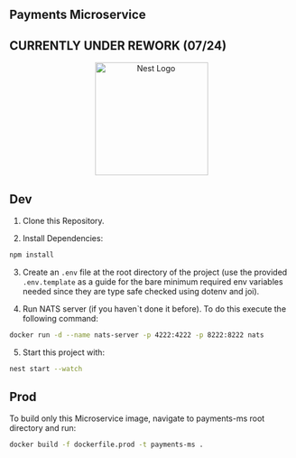 ## Payments Microservice
## CURRENTLY UNDER REWORK (07/24)

<p align="center">
  <a href="http://nestjs.com/" target="blank"><img src="https://nestjs.com/img/logo-small.svg" width="200" alt="Nest Logo" /></a>
</p>

## Dev

1. Clone this Repository.

2. Install Dependencies:
```bash
npm install
```

3. Create an `.env` file at the root directory of the project (use the provided `.env.template` as a guide for the bare minimum required env variables needed since they are type safe checked using dotenv and joi).

4. Run NATS server (if you haven`t done it before). To do this execute the following command: 
```bash
docker run -d --name nats-server -p 4222:4222 -p 8222:8222 nats
```

5. Start this project with:
```bash
nest start --watch
```

## Prod

To build only this Microservice image, navigate to payments-ms root directory and run:

```bash
docker build -f dockerfile.prod -t payments-ms .
```
